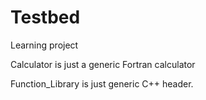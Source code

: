 # Testbed
Learning project

Calculator is just a generic Fortran calculator 

Function_Library is just generic C++ header. 
